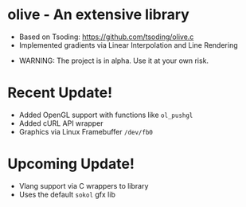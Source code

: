 # olive - An extensive library
- Based on Tsoding: https://github.com/tsoding/olive.c
- Implemented gradients via Linear Interpolation and Line Rendering

* WARNING: The project is in alpha. Use it at your own risk.

# Recent Update!
- Added OpenGL support with functions like `ol_pushgl`
- Added cURL API wrapper
- Graphics via Linux Framebuffer `/dev/fb0`

# Upcoming Update!
- Vlang support via C wrappers to library
- Uses the default `sokol` gfx lib
